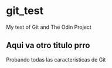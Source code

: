# git_test
My test of Git and The Odin Project
##  Aqui va otro titulo prro
Probando todas las caracteristicas de Git